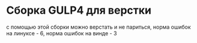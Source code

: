 # Сборка GULP4 для верстки

с помощью этой сборки можно верстать и не париться, норма ошибок на линуксе - 6, норма ошибок на винде - 3